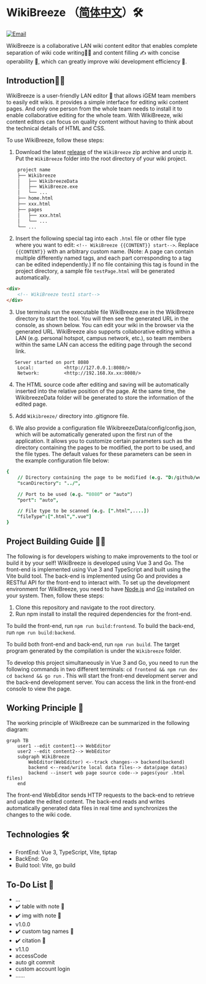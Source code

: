 # WikiBreeze （[简体中文](https://github.com/950288/WikiBreeze/blob/main/README_zh.md)）🛠️

[![Email](https://img.shields.io/static/v1?label=Email&message=950288s@gmail.com&color=blue)](mailto:950288s@gmail.com)

WikiBreeze is a collaborative LAN wiki content editor that enables complete separation of wiki code writing🧑‍💻 and content filling ✍️ with concise operability 🦾, which can greatly improve wiki development efficiency 🥰.

## Introduction🧑‍💼

WikiBreeze is a user-friendly LAN editor 🧰 that allows iGEM team members to easily edit wikis. it provides a simple interface for editing wiki content pages. And only one person from the whole team needs to install it to enable collaborative editing for the whole team. With WikiBreeze, wiki content editors can focus on quality content without having to think about the technical details of HTML and CSS.

To use WikiBreeze, follow these steps:

1. Download the latest [release](https://github.com/950288/WikiBreeze/releases) of the `WikiBreeze` zip archive and unzip it. Put the `WikiBreeze` folder into the root directory of your wiki project.  
````bash
    project name
    ├── Wikibreeze
    │   ├── WikibreezeData
    │   ├── WikiBreeze.exe
    │   └── ...
    ├── home.html
    ├── xxx.html
    ├── pages
    │   ├── xxx.html
    │   └── ...
    └── ...
````

2. Insert the following special tag into each `.html` file or other file type where you want to edit: `<!-- WikiBreeze {{CONTENT}} start-->`. Replace `{{CONTENT}}` with an arbitrary custom name. (Note: A page can contain multiple differently named tags, and each part corresponding to a tag can be edited independently.) If no file containing this tag is found in the project directory, a sample file `testPage.html` will be generated automatically.
```html
<div> 
    <!-- WikiBreeze test1 start-->
</div>
```

3. Use terminals run the executable file WikiBreeze.exe in the WikiBreeze directory to start the tool. You will then see the generated URL in the console, as shown below. You can edit your wiki in the browser via the generated URL. WikiBreeze also supports collaborative editing within a LAN (e.g. personal hotspot, campus network, etc.), so team members within the same LAN can access the editing page through the second link.
```
   Server started on port 8080
    Local:           <http://127.0.0.1:8080/> 
    Network:         <http://192.168.Xx.xx:8080/>
```  

4. The HTML source code after editing and saving will be automatically inserted into the relative position of the page. At the same time, the WikibreezeData folder will be generated to store the information of the edited page.

5. Add `Wikibreeze/` directory into .gitignore file.  

6. We also provide a configuration file WikibreezeData/config/config.json, which will be automatically generated upon the first run of the application. It allows you to customize certain parameters such as the directory containing the pages to be modified, the port to be used, and the file types. The default values for these parameters can be seen in the example configuration file below:
```j
{
    // Directory containing the page to be modified (e.g. "D:/github/web/src/pages/")
    "scanDirectory": "../",  

    // Port to be used (e.g. "8080" or "auto")
    "port": "auto",  

    // File type to be scanned (e.g. [".html",....])
    "fileType":[".html",".vue"]
}
```


## Project Building Guide 🧑‍💻 
The following is for developers wishing to make improvements to the tool or build it by your self! 
WikiBreeze is developed using Vue 3 and Go. The front-end is implemented using Vue 3 and TypeScript and built using the Vite build tool. The back-end is implemented using Go and provides a RESTful API for the front-end to interact with.
To set up the development environment for WikiBreeze, you need to have [Node.js](https://nodejs.org/) and [Go](https://golang.org/) installed on your system. Then, follow these steps:
1. Clone this repository and navigate to the root directory. 
2. Run npm install to install the required dependencies for the front-end.
 
To build the front-end, run `npm run build:frontend`. 
To build the back-end, run `npm run build:backend`. 

To build both front-end and back-end, run `npm run build`. 
The target program generated by the compilation is under the `Wikibreeze` folder.

To develop this project simultaneously in Vue 3 and Go, you need to run the following commands in two different terminals:
`cd frontend && npm run dev`
`cd backend && go run` .
This will start the front-end development server and the back-end development server. You can access the link in the front-end console to view the page.

## Working Principle 📝

The working principle of WikiBreeze can be summarized in the following diagram:

```mermaid
graph TB
    user1 --edit content1--> WebEditor
    user2 --edit content2--> WebEditor 
    subgraph WikiBreeze
        WebEditor(WebEditor) <--track changes--> backend(backend)
        backend <--read/write local data files--> data(page datas)
        backend --insert web page source code--> pages(your .html files)
    end
```

The front-end WebEditor sends HTTP requests to the back-end to retrieve and update the edited content. The back-end reads and writes automatically generated data files in real time and synchronizes the changes to the wiki code.

## Technologies 🛠️

- FrontEnd: Vue 3, TypeScript, Vite, tiptap
- BackEnd: Go 
- Build tool: Vite, go build

## To-Do List 🤫
-  ...
-  ✔️ table with note 🦉
-  ✔️ img with note 🌌
-  v1.0.0
-  ✔️ custom tag names 🗽
-  ✔️ citation 🐰
-  v1.1.0
-  accessCode
-  auto git commit
-  custom account login
-  ......

